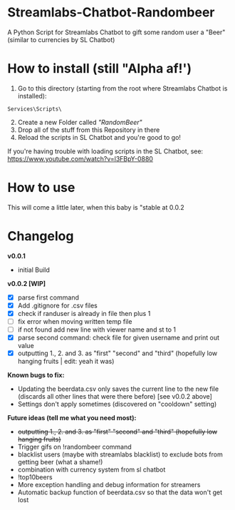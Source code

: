 # Streamlabs-Chatbot-Randombeer
A Python Script for Streamlabs Chatbot to gift some random user a "Beer" (similar to currencies by SL Chatbot)

# How to install (still "Alpha af!') 

1. Go to this directory (starting from the root where Streamlabs Chatbot is installed):
```
Services\Scripts\
```
2. Create a new Folder called _"RandomBeer"_
3. Drop all of the stuff from this Repository in there
4. Reload the scripts in SL Chatbot and you're good to go!

If you're having trouble with loading scripts in the SL Chatbot, see: https://www.youtube.com/watch?v=l3FBpY-0880

# How to use

This will come a little later, when this baby is "stable at 0.0.2

# Changelog

**v0.0.1**

* initial Build

**v0.0.2 [WIP]**

* [x] parse first command
* [x] Add .gitignore for .csv files
* [x] check if randuser is already in file then plus 1
* [ ] fix error when moving written temp file
* [ ] if not found add new line with viewer name and st to 1
* [x] parse second command: check file for given username and print out value
* [x] outputting 1., 2. and 3. as "first" "second" and "third" (hopefully low hanging fruits | edit: yeah it was)

**Known bugs to fix:**

* Updating the beerdata.csv only saves the current line to the new file (discards all other lines that were there before) [see v0.0.2 above]
* Settings don't apply sometimes (discovered on "cooldown" setting)

**Future ideas (tell me what you need most):**

* <s>outputting 1., 2. and 3. as "first" "second" and "third" (hopefully low hanging fruits)</s>
* Trigger gifs on !randombeer command
* blacklist users (maybe with streamlabs blacklist) to exclude bots from getting beer (what a shame!)
* combination with currency system from sl chatbot
* !top10beers
* More exception handling and debug information for streamers
* Automatic backup function of beerdata.csv so that the data won't get lost
